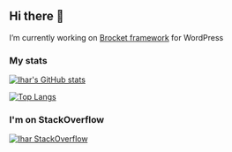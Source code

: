 ## Hi there 👋

I’m currently working on [Brocket framework](https://github.com/czernika/brocket) for WordPress

### My stats

[![Ihar's GitHub stats](https://github-readme-stats.vercel.app/api?username=czernika)](https://github.com/anuraghazra/github-readme-stats)

[![Top Langs](https://github-readme-stats.vercel.app/api/top-langs/?username=czernika&layout=compact)](https://github.com/anuraghazra/github-readme-stats)

### I'm on StackOverflow

[![Ihar StackOverflow](https://github-readme-stackoverflow.vercel.app/?userID=14305076&layout=compact)](https://stackoverflow.com/users/6558042/omid-nikrah)
